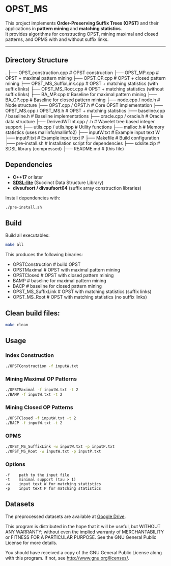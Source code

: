 # OPST_MS

This project implements **Order-Preserving Suffix Trees (OPST)** and their applications in **pattern mining** and **matching statistics**.  
It provides algorithms for constructing OPST, mining maximal and closed patterns, and OPMS with and without suffix links.

---

## Directory Structure

.
├── OPST_construction.cpp         # OPST construction 
├── OPST_MP.cpp                   # OPST + maximal pattern mining 
├── OPST_CP.cpp                   # OPST + closed pattern mining 
├── OPST_MS_SuffixLink.cpp        # OPST + matching statistics (with suffix links)
├── OPST_MS_Root.cpp              # OPST + matching statistics (without suffix links)
├── BA_MP.cpp                     # Baseline for maximal pattern mining
├── BA_CP.cpp                     # Baseline for closed pattern mining
├── node.cpp / node.h             # Node structure
├── OPST.cpp / OPST.h             # Core OPST implementation
├── OPST_MS.cpp / OPST_MS.h       # OPST + matching statistics
├── baseline.cpp / baseline.h     # Baseline implementations
├── oracle.cpp / oracle.h         # Oracle data structure
├── DerivedWTInt.cpp / .h         # Wavelet tree based integer support
├── utils.cpp / utils.hpp         # Utility functions
├── malloc.h                      # Memory statistics (uses mallinfo/mallinfo2)
├── inputW.txt                    # Example input text W
├── inputP.txt                    # Example input text P
├── Makefile                      # Build configuration
├── pre-install.sh                # Installation script for dependencies
├── sdslite.zip                   # SDSL library (compressed)
├── README.md                     # (this file)

## Dependencies

- **C++17** or later  
- [**SDSL-lite**](https://github.com/simongog/sdsl-lite) (Succinct Data Structure Library)  
- **divsufsort / divsufsort64** (suffix array construction libraries)  

Install dependencies with:

```bash
./pre-install.sh
```

## Build

Build all executables:
```bash
make all
```
This produces the following binaries:

- OPSTConstruction     # build OPST
- OPSTMaximal          # OPST with maximal pattern mining
- OPSTClosed           # OPST with closed pattern mining
- BAMP                 # baseline for maximal pattern mining
- BACP                 # baseline for closed pattern mining
- OPST_MS_SuffixLink   # OPST with matching statistics (suffix links)
- OPST_MS_Root         # OPST with matching statistics (no suffix links)

## Clean build files:
```bash
make clean
```
## Usage

###  Index Construction
```bash
./OPSTConstruction -f inputW.txt
```
###  Mining Maximal OP Patterns
```bash
./OPSTMaximal -f inputW.txt -t 2
./BAMP -f inputW.txt -t 2
```

###  Mining Closed OP Patterns

```bash
./OPSTClosed -f inputW.txt -t 2
./BACP -f inputW.txt -t 2
```
### OPMS
```bash
./OPST_MS_SuffixLink -w inputW.txt -p inputP.txt
./OPST_MS_Root -w inputW.txt -p inputP.txt
```

### Options
```text
-f    path to the input file
-t    minimal support (tau > 1)
-w    input text W for matching statistics
-p    input text P for matching statistics
```



## Datasets
The preprocessed datasets are available at [Google Drive](https://drive.google.com/file/d/1hZTRM8_HxBo4QJLv3fkr2L2ZBxjwVYyT/view?usp=sharing).


This program is distributed in the hope that it will be useful, but WITHOUT ANY WARRANTY; without even the implied warranty of
MERCHANTABILITY or FITNESS FOR A PARTICULAR PURPOSE.  See the GNU General Public License for more details.

You should have received a copy of the GNU General Public License along with this program.  If not, see <http://www.gnu.org/licenses/>.